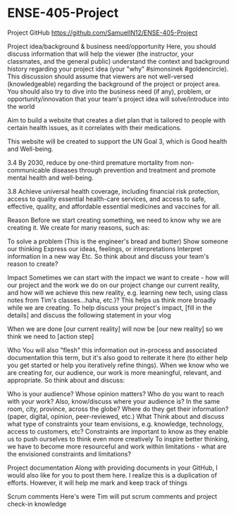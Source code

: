 # ENSE-405-Project
Project GitHub
https://github.com/SamuelIN12/ENSE-405-Project

Project idea/background & business need/opportunity
Here, you should discuss information that will help the viewer (the instructor, your classmates, and the general public) understand the context and background history regarding your project idea (your "why" #simonsinek #goldencircle). This discussion should assume that viewers are not well-versed (knowledgeable) regarding the background of the project or project area. You should also try to dive into the business need (if any), problem, or opportunity/innovation that your team's project idea will solve/introduce into the world

Aim to build a website that creates a diet plan that is tailored to people with certain health issues, as it correlates with their medications. 

This website will be created to support the UN Goal 3, which is Good health and Well-being. 

3.4 By 2030, reduce by one-third premature mortality from non-communicable diseases through prevention and treatment and promote mental health and well-being.

3.8 Achieve universal health coverage, including financial risk protection, access to quality essential health-care services, and access to safe, effective, quality, and affordable essential medicines and vaccines for all.

Reason
Before we start creating something, we need to know why we are creating it. We create for many reasons, such as:

To solve a problem (This is the engineer's bread and butter)
Show someone our thinking
Express our ideas, feelings, or interpretations
Interpret information in a new way
Etc.
So think about and discuss your team's reason to create?

Impact
Sometimes we can start with the impact we want to create - how will our project and the work we do on our project change our current reality, and how will we achieve this new reality, e.g. learning new tech, using class notes from Tim's classes...haha, etc.)? This helps us think more broadly while we are creating. To help discuss your project's impact, [fill in the details] and discuss the following statement in your vlog

When we are done [our current reality] will now be [our new reality] so we think we need to [action step]

Who
You will also "flesh" this information out in-process and associated documentation this term, but it's also good to reiterate it here (to either help you get started or help you iteratively refine things). When we know who we are creating for, our audience, our work is more meaningful, relevant, and appropriate. So think about and discuss:

Who is your audience?
Whose opinion matters?
Who do you want to reach with your work?
Also, know/discuss where your audience is?
In the same room, city, province, across the globe?
Where do they get their information? (paper, digital, opinion, peer-reviewed, etc.)
What
Think about and discuss what type of constraints your team envisions, e.g. knowledge, technology, access to customers, etc? Constraints are important to know as they enable us to push ourselves to think even more creatively To inspire better thinking, we have to become more resourceful and work within limitations - what are the envisioned constraints and limitations?

Project documentation
Along with providing documents in your GitHub, I would also like for you to post them here. I realize this is a duplication of efforts. However, it will help me mark and keep track of things

Scrum comments
Here's were Tim will put scrum comments and project check-in knowledge


